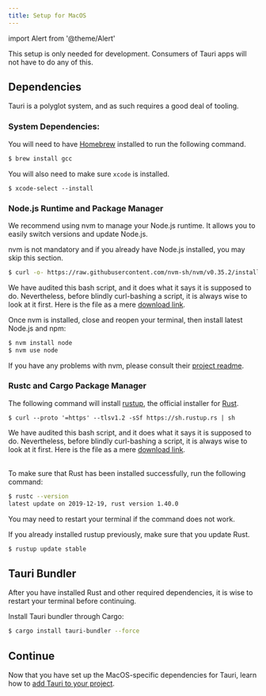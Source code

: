 ```yaml
---
title: Setup for MacOS
---
```


import Alert from '@theme/Alert'

This setup is only needed for development. Consumers of Tauri apps will not have to do any of this.

## Dependencies

Tauri is a polyglot system, and as such requires a good deal of tooling.

### System Dependencies:

You will need to have [Homebrew](https://brew.sh/) installed to run the following command.

```sh
$ brew install gcc
```

You will also need to make sure `xcode` is installed.

```
$ xcode-select --install
```

### Node.js Runtime and Package Manager

We recommend using nvm to manage your Node.js runtime. It allows you to easily switch versions and update Node.js.

nvm is not mandatory and if you already have Node.js installed, you may skip this section.

```sh
$ curl -o- https://raw.githubusercontent.com/nvm-sh/nvm/v0.35.2/install.sh | bash
```

<Alert type="info" title="Note">
We have audited this bash script, and it does what it says it is supposed to do. Nevertheless, before blindly curl-bashing a script, it is always wise to look at it first. Here is the file as a mere <a href="https://raw.githubusercontent.com/nvm-sh/nvm/v0.35.2/install.sh" target="_blank">download link</a>.
</Alert>

Once nvm is installed, close and reopen your terminal, then install latest Node.js and npm:

```sh
$ nvm install node
$ nvm use node
```

If you have any problems with nvm, please consult their [project readme](https://github.com/nvm-sh/nvm).

### Rustc and Cargo Package Manager

The following command will install [rustup](https://rustup.rs/), the official installer for [Rust](https://www.rust-lang.org/).

```
$ curl --proto '=https' --tlsv1.2 -sSf https://sh.rustup.rs | sh
```

<div className="alert alert--info" role="alert">
We have audited this bash script, and it does what it says it is supposed to do. Nevertheless, before blindly curl-bashing a script, it is always wise to look at it first. Here is the file as a mere <a href="https://sh.rustup.rs" target="_blank">download link</a>.
</div>
<br/>

To make sure that Rust has been installed successfully, run the following command:

```sh
$ rustc --version
latest update on 2019-12-19, rust version 1.40.0
```

You may need to restart your terminal if the command does not work.

If you already installed rustup previously, make sure that you update Rust.

```sh
$ rustup update stable
```

## Tauri Bundler

After you have installed Rust and other required dependencies, it is wise to restart your terminal before continuing.

Install Tauri bundler through Cargo:

```sh
$ cargo install tauri-bundler --force
```

## Continue

Now that you have set up the MacOS-specific dependencies for Tauri, learn how to [add Tauri to your project](/docs/usage/development/integration).
